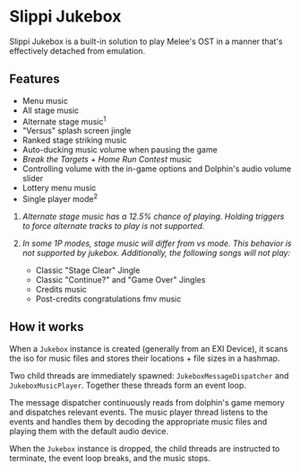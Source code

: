 # Slippi Jukebox

Slippi Jukebox is a built-in solution to play Melee's OST in a manner that's effectively detached from emulation.

## Features

- Menu music
- All stage music
- Alternate stage music<sup>1</sup>
- "Versus" splash screen jingle
- Ranked stage striking music 
- Auto-ducking music volume when pausing the game
- _Break the Targets_ + _Home Run Contest_ music
- Controlling volume with the in-game options and Dolphin's audio volume slider
- Lottery menu music
- Single player mode<sup>2</sup>

1. _Alternate stage music has a 12.5% chance of playing. Holding triggers to force alternate tracks to play is not supported._

2. _In some 1P modes, stage music will differ from vs mode. This behavior is not supported by jukebox. Additionally, the following songs will not play:_
	<ul>
		<li>Classic "Stage Clear" Jingle</li>
		<li>Classic "Continue?" and "Game Over" Jingles</li>
		<li>Credits music</li>
		<li>Post-credits congratulations fmv music</li>
	</ul>

## How it works

When a `Jukebox` instance is created (generally from an EXI Device), it scans the iso for music files and stores their locations + file sizes in a hashmap.

Two child threads are immediately spawned: `JukeboxMessageDispatcher` and `JukeboxMusicPlayer`. Together these threads form an event loop.

The message dispatcher continuously reads from dolphin's game memory and dispatches relevant events. The music player thread listens to the events and handles them by decoding the appropriate music files and playing them with the default audio device.

When the `Jukebox` instance is dropped, the child threads are instructed to terminate, the event loop breaks, and the music stops.
